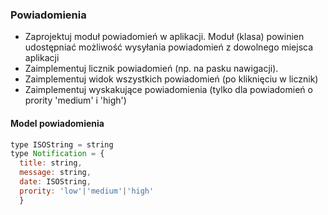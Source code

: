 ### Powiadomienia
- Zaprojektuj moduł powiadomień w aplikacji. Moduł (klasa) powinien udostępniać możliwość wysyłania powiadomień z dowolnego miejsca aplikacji
- Zaimplementuj licznik powiadomień (np. na pasku nawigacji).
- Zaimplementuj widok wszystkich powiadomień (po kliknięciu w licznik)
- Zaimplementuj wyskakujące powiadomienia (tylko dla powiadomień o prority 'medium' i 'high')

#### Model powiadomienia
```js
type ISOString = string
type Notification = {
  title: string,
  message: string,
  date: ISOString,
  prority: 'low'|'medium'|'high'
  }
```
